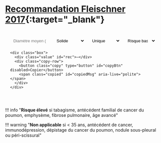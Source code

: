 # [Recommandation Fleischner 2017](https://pubs.rsna.org/doi/10.1148/radiol.2017161659){:target="_blank"}

<div class="calc-mini md-typeset" id="fleischner">
  <form onsubmit="return false;">
    <div class="row4">
      <input id="diam" type="text" inputmode="decimal" placeholder="Diamètre moyen (mm)" />
      <select id="type">
        <option value="solid" selected>Solide</option>
        <option value="part">Mixte</option>
        <option value="ggn">Verre dépoli</option>
      </select>
      <select id="count">
        <option value="single" selected>Unique</option>
        <option value="multiple">Multiples</option>
      </select>
      <select id="risk">
        <option value="low" selected>Risque bas</option>
        <option value="high">Risque élevé</option>
      </select>
    </div>

    <div class="box">
      <div class="value" id="rec">—</div>
      <div class="copy-row">
        <button class="copy" type="button" id="copyBtn" disabled>Copier</button>
        <span class="copied" id="copiedMsg" aria-live="polite"></span>
      </div>
    </div>
  </form>
</div>

<style>
.calc-mini {
  max-width: 920px;
  margin: 1rem 0 2rem;
  padding: 1rem 1rem .75rem;
  border: 1px solid var(--md-default-fg-color--lightest);
  border-radius: .9rem;
  background: var(--md-default-bg-color);
}
.row4 { display:grid; grid-template-columns: 1.2fr 1fr 1fr 1fr; gap:.6rem; }
.calc-mini input, .calc-mini select {
  width:100%; padding:.55rem .65rem;
  border:1px solid var(--md-default-fg-color--lighter);
  border-radius:.7rem; background: var(--md-code-bg-color);
}

.box { margin-top:.7rem; margin-bottom: 0; border:1px dashed var(--md-default-fg-color--lighter); border-radius:.7rem; padding:.75rem .9rem; }

.value { font-size:.8rem; line-height:1.5; margin-top:.35rem; }
.copy-row { display:flex; align-items:center; gap:.75rem; margin-top:.5rem; }
.copy { border:1px solid var(--md-default-fg-color--lighter); background:transparent; border-radius:.6rem; padding:.35rem .7rem; cursor:pointer; }
.copied { font-size:.8rem; opacity:.8; }

</style>

<script>
(function () {
  const $ = (id) => document.getElementById(id);
  const rec = $('rec'), copyBtn = $('copyBtn'), copiedMsg = $('copiedMsg');

  function num(v){ if(!v) return NaN; v = String(v).replace(/\s/g,'').replace(',', '.'); return Number.parseFloat(v); }
  function fmtMm(x){
    if(!Number.isFinite(x)) return '';
    const isInt = Math.abs(x - Math.round(x)) < 1e-9;
    return (isInt ? Math.round(x).toString() : (Math.round(x*10)/10).toFixed(1)).replace('.', ',');
  }
  function band(mm){ if(!Number.isFinite(mm) || mm<=0) return null; if(mm<6) return 'lt6'; if(mm<=8) return '6to8'; return 'gt8'; }

  // Recommandations (texte de l'action après "pour lequel[s]")
  function actSolid(b, count, risk){
    if(b==='lt6'){
      return risk==='high'
        ? "il peut être proposé de réaliser un contrôle TDM à 12 mois"
        : "aucun suivi n’est recommandé";
    }
    if(b==='6to8'){
      if(count==='single') return risk==='high'
        ? "il est recommandé de réaliser un contrôle TDM dans 6 à 12 mois puis à 18 à 24 mois"
        : "il est recommandé de réaliser un contrôle TDM dans 6 à 12 mois, puis d’envisager un contrôle à 18 à 24 mois";
      return risk==='high'
        ? "il est recommandé de réaliser un contrôle TDM dans 3 à 6 mois puis à 18 à 24 mois"
        : "il est recommandé de réaliser un contrôle TDM dans 3 à 6 mois, puis d’envisager un contrôle à 18 à 24 mois";
    }
    // >8 mm
    if(count==='single')
      return "il est recommandé une réévaluation à court terme (~3 mois) avec TDM et discussion TEP-TDM et/ou biopsie selon le contexte";
    return "il est recommandé de réaliser un contrôle TDM dans 3 à 6 mois ; la suite de la prise en charge sera guidée par le nodule le plus suspect";
  }

  function actGGN(b, count){
    if(b==='lt6'){
      return count==='single'
        ? "aucun suivi n’est recommandé"
        : "il est recommandé de réaliser un contrôle TDM dans 3 à 6 mois ; si stable, d’envisager des contrôles à 2 et 4 ans";
    }
    if(count==='single')
      return "il est recommandé de réaliser un contrôle TDM dans 6 à 12 mois pour confirmer la persistance, puis tous les 2 ans jusqu’à 5 ans ; en cas de croissance ou de densification, envisager une résection";
    return "il est recommandé de réaliser un contrôle TDM dans 3 à 6 mois ; la suite de la prise en charge sera guidée par le nodule le plus suspect";
  }

  function actPart(b, count){
    if(b==='lt6'){
      return count==='single'
        ? "aucun suivi n’est recommandé"
        : "il est recommandé de réaliser un contrôle TDM dans 3 à 6 mois ; si stable, d’envisager des contrôles à 2 et 4 ans";
    }
    if(count==='single')
      return "il est recommandé de réaliser un contrôle TDM dans 3 à 6 mois pour confirmer la persistance ; si inchangé et composante solide < 6 mm : contrôle annuel pendant 5 ans ; si composante solide > 6 mm : suspicion élevée, discussion spécialisée";
    return "il est recommandé de réaliser un contrôle TDM dans 3 à 6 mois ; la suite de la prise en charge sera guidée par le nodule le plus suspect";
  }

  function buildSentence(d, type, count, action){
    const typeLbl = type==='solid' ? "solide"
                   : type==='part' ? "mixte"
                                    : "en verre dépoli";
    const head = (count==='single')
      ? `Nodule pulmonaire ${typeLbl} unique de ${fmtMm(d)} mm de diamètre moyen`
      : `Nodules pulmonaires ${typeLbl} multiples de ${fmtMm(d)} mm de diamètre moyen`;
    const rel = (count==='single') ? "pour lequel" : "pour lesquels";
    return `${head} ${rel} ${action} (selon Fleischner 2017).`;
  }

  function compute(){
    const d = num($('diam').value);
    const t = $('type').value, c = $('count').value, r = $('risk').value;
    const b = band(d);
    if(!b){ rec.textContent = "—"; copyBtn.disabled = true; return; }

    const action = (t==='solid') ? actSolid(b, c, r)
                   : (t==='ggn') ? actGGN(b, c)
                                 : actPart(b, c);

    rec.textContent = buildSentence(d, t, c, action);
    copyBtn.disabled = false;
  }

  function copyText(){
    const text = rec.textContent;
    if(!text || text==='—') return;
    if (navigator.clipboard?.writeText) {
      navigator.clipboard.writeText(text).then(()=>showCopied(), ()=>fallbackCopy(text));
    } else { fallbackCopy(text); }
  }
  function fallbackCopy(text){
    const ta = document.createElement('textarea'); ta.value = text;
    document.body.appendChild(ta); ta.select(); try{ document.execCommand('copy'); }catch(e){}
    document.body.removeChild(ta); showCopied();
  }
  function showCopied(){ copiedMsg.textContent = "Copié ✓"; setTimeout(()=> copiedMsg.textContent="", 1500); }

  ['diam','type','count','risk'].forEach(id => $(id).addEventListener('input', compute));
  $('copyBtn').addEventListener('click', copyText);
  document.querySelector('#fleischner .clear').addEventListener('click', ()=>{
    $('diam').value=''; $('type').value='solid'; $('count').value='single'; $('risk').value='low';
    compute();
  });

  compute();
})();
</script>

!!! info "**Risque élevé** si tabagisme, antécédent familial de cancer du poumon, emphysème, fibrose pulmonaire, âge avancé"

!!! warning "**Non applicable** si < 35 ans, antécédent de cancer, immunodépression, dépistage du cancer du poumon, nodule sous-pleural ou péri-scissural"